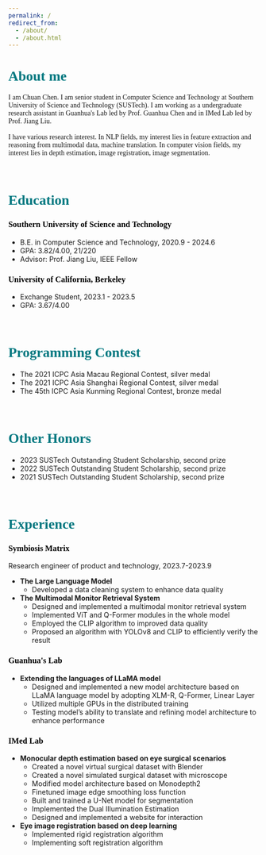 ```yaml
---
permalink: /
redirect_from: 
  - /about/
  - /about.html
---
```


# <span style="font-family:'Times New Roman', Times, serif; color:rgb(0, 120, 128);">About me</span>

<span style="font-family:'Times New Roman', Times, serif;">I am Chuan Chen. I am senior student in Computer Science and Technology at Southern University of Science and Technology (SUSTech). I am working as a undergraduate research assistant in Guanhua's Lab led by Prof. Guanhua Chen and in IMed Lab led by Prof. Jiang Liu.<br><br>I have various research interest. In NLP fields, my interest lies in feature extraction and reasoning from multimodal data, machine translation. In computer vision fields, my interest lies in depth estimation, image registration, image segmentation.
</span>


# <span style="font-family:'Times New Roman', Times, serif; color:rgb(0, 120, 128);"><br>Education</span>

### <span style="font-family:'Times New Roman', Times, serif; color:rgb(0, 0, 0);">Southern University of Science and Technology</span>

- B.E. in Computer Science and Technology, 2020.9 - 2024.6
- GPA:  3.82/4.00, 21/220
- Advisor: Prof. Jiang Liu, IEEE Fellow
  
### <span style="font-family:'Times New Roman', Times, serif; color:rgb(0, 0, 0);">University of California, Berkeley</span>
- Exchange Student, 2023.1 - 2023.5
- GPA:  3.67/4.00

# <span style="font-family:'Times New Roman', Times, serif; color:rgb(0, 120, 128);"><br>Programming Contest</span>

- The 2021 ICPC Asia Macau Regional Contest, silver medal
- The 2021 ICPC Asia Shanghai Regional Contest, silver medal
- The 45th ICPC Asia Kunming Regional Contest, bronze medal
# <span style="font-family:'Times New Roman', Times, serif; color:rgb(0, 120, 128);"><br>Other Honors</span>
- 2023 SUSTech Outstanding Student Scholarship, second prize
- 2022 SUSTech Outstanding Student Scholarship, second prize
- 2021 SUSTech Outstanding Student Scholarship, second prize

# <span style="font-family:'Times New Roman', Times, serif; color:rgb(0, 120, 128);"><br>Experience</span>

### <span style="font-family:'Times New Roman', Times, serif; color:rgb(0, 0, 0);">Symbiosis Matrix</span>
Research engineer of product and technology, 2023.7-2023.9
- **The Large Language Model**
  - Developed a data cleaning system to enhance data quality
- **The Multimodal Monitor Retrieval System**
  - Designed and implemented a multimodal monitor retrieval system
  - Implemented ViT and Q-Former modules in the whole model
  - Employed the CLIP algorithm to improved data quality
  - Proposed an algorithm with YOLOv8 and CLIP to efficiently verify the result


### <span style="font-family:'Times New Roman', Times, serif; color:rgb(0, 0, 0);">Guanhua's Lab</span>
- **Extending the languages of LLaMA model**
    - Designed  and implemented a new model architecture based on LLaMA language model by adopting XLM-R, Q-Former, Linear Layer
    - Utilized multiple GPUs in the distributed training
    - Testing model’s ability to translate and refining model architecture to enhance performance

### <span style="font-family:'Times New Roman', Times, serif; color:rgb(0, 0, 0);">IMed Lab</span>
- **Monocular depth estimation based on eye surgical scenarios**
  - Created a novel virtual surgical dataset with Blender
  - Created a novel simulated surgical dataset with microscope
  - Modified model architecture based on Monodepth2
  - Finetuned image edge smoothing loss function
  - Built and trained a U-Net model for segmentation
  - Implemented the Dual Illumination Estimation
  - Designed and implemented a website for interaction
- **Eye image registration based on deep learning**
  - Implemented rigid registration algorithm
  - Implementing soft registration algorithm

